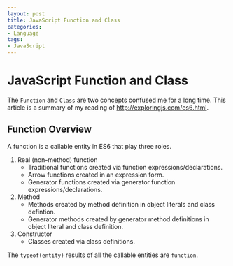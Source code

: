 ```yaml
---
layout: post
title: JavaScript Function and Class
categories:
- Language
tags:
- JavaScript
---
```

# JavaScript Function and Class 
The `Function` and `Class` are two concepts confused me for a long time. This article is a summary of my reading of http://exploringjs.com/es6.html. 

## Function Overview
A function is a callable entity in ES6 that play three roles. 
1. Real (non-method) function
    * Traditional functions created via function expressions/declarations. 
    * Arrow functions created in an expression form. 
    * Generator functions created via generator function expressions/declarations. 
2. Method
    * Methods created by method definition in object literals and class defintion. 
    * Generator methods created by generator method definitions in object literal and class definition. 
3. Constructor
    * Classes created via class definitions. 

The `typeof(entity)` results of all the callable entities are `function`. 